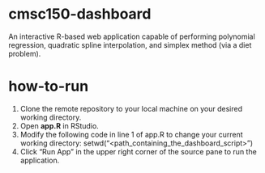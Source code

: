 # cmsc150-dashboard
An interactive R-based web application capable of performing polynomial regression, quadratic spline interpolation, and simplex method (via a diet problem).

# how-to-run
1. Clone the remote repository to your local machine on your desired working directory.
2. Open **app.R** in RStudio.
3. Modify the following code in line 1 of app.R to change your current working directory:
   setwd(“<path_containing_the_dashboard_script>”)
4. Click “Run App” in the upper right corner of the source pane to run the application.
